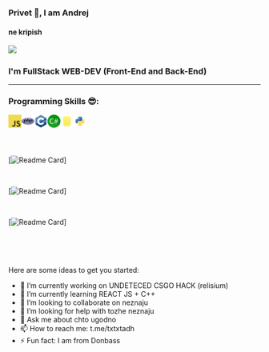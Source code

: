 ### Privet 👋, I am Andrej
#### ne kripish

<img width="100px" src="https://i.ibb.co/GcqgkNZ/kodir.jpg"/>

<br />

### I'm FullStack WEB-DEV (Front-End and Back-End)
---
### Programming Skills 😎:

<img align="left" alt="JS" width="26px" src="https://raw.githubusercontent.com/github/explore/80688e429a7d4ef2fca1e82350fe8e3517d3494d/topics/javascript/javascript.png"/>
<img align="left" alt="PHP" width="26px" src="https://raw.githubusercontent.com/github/explore/ccc16358ac4530c6a69b1b80c7223cd2744dea83/topics/php/php.png"/>
<img align="left" alt="C++" width="26px" src="https://raw.githubusercontent.com/github/explore/180320cffc25f4ed1bbdfd33d4db3a66eeeeb358/topics/cpp/cpp.png"/>
<img align="left" alt="C#" width="26px" src="https://raw.githubusercontent.com/github/explore/80688e429a7d4ef2fca1e82350fe8e3517d3494d/topics/csharp/csharp.png"/>
<img align="left" alt="Database" width="26px" src="https://raw.githubusercontent.com/github/explore/13295c57999765ac9ffa3281942a72ab08b79de2/topics/database/database.png"/>
<img align="left" alt="Python" width="26px" src="https://raw.githubusercontent.com/github/explore/80688e429a7d4ef2fca1e82350fe8e3517d3494d/topics/python/python.png"/>


<br />
<br />
<br />

<br />

[![Readme Card](https://github-readme-stats.vercel.app/api/pin/?username=andrejparkur2007&repo=Relisium-csgo-internal-cheat)]

<br />

[![Readme Card](https://github-readme-stats.vercel.app/api/pin/?username=andrejparkur2007&repo=Dead-Inside-UWU-cpp)]

<br />

[![Readme Card](https://github-readme-stats.vercel.app/api/pin/?username=andrejparkur2007&repo=PHP-MySQL-Chat)]

<br />
<br />
<br />

Here are some ideas to get you started:

- 🔭 I’m currently working on UNDETECED CSGO HACK (relisium)
- 🌱 I’m currently learning REACT JS + C++
- 👯 I’m looking to collaborate on neznaju
- 🤔 I’m looking for help with tozhe neznaju
- 💬 Ask me about chto ugodno
- 📫 How to reach me: t.me/txtxtadh
- ⚡ Fun fact: I am from Donbass
